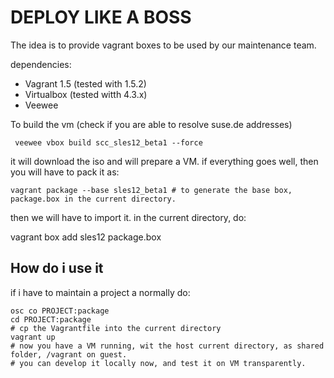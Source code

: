 DEPLOY LIKE A BOSS
==================

The idea is to provide vagrant boxes to be used by our maintenance team.

dependencies:

* Vagrant 1.5 (tested with 1.5.2)
* Virtualbox (tested witth 4.3.x)
* Veewee

To build the vm (check if you are able to resolve suse.de addresses)

     veewee vbox build scc_sles12_beta1 --force

it will download the iso and will prepare a VM.
if everything goes well, then you will have to pack it as:

    vagrant package --base sles12_beta1 # to generate the base box, package.box in the current directory.
 
then we will have to import it. in the current directory, do:

   vagrant box add sles12 package.box 

How do i use it
---------------

if i have to maintain a project a normally do:

    osc co PROJECT:package
    cd PROJECT:package
    # cp the Vagrantfile into the current directory
    vagrant up
    # now you have a VM running, wit the host current directory, as shared folder, /vagrant on guest. 
    # you can develop it locally now, and test it on VM transparently. 


